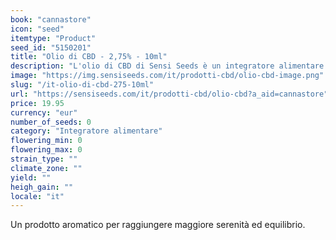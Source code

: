 ```yaml
---
book: "cannastore"
icon: "seed"
itemtype: "Product"
seed_id: "5150201"
title: "Olio di CBD - 2,75% - 10ml"
description: "L'olio di CBD di Sensi Seeds è un integratore alimentare basato su un componente naturale della pianta di Cannabis. Assumere due volte al giorno."
image: "https://img.sensiseeds.com/it/prodotti-cbd/olio-cbd-image.png"
slug: "/it-olio-di-cbd-275-10ml"
url: "https://sensiseeds.com/it/prodotti-cbd/olio-cbd?a_aid=cannastore"
price: 19.95
currency: "eur"
number_of_seeds: 0
category: "Integratore alimentare"
flowering_min: 0
flowering_max: 0
strain_type: ""
climate_zone: ""
yield: ""
heigh_gain: ""
locale: "it"
---
```

Un prodotto aromatico per raggiungere maggiore serenità ed equilibrio.
